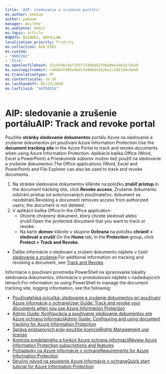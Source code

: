 ```yaml
---
title: 'AIP: sledovanie a zrušenie portálu'
ms.author: pebaum
author: pebaum
manager: mnirkhe
ms.audience: Admin
ms.topic: article
ROBOTS: NOINDEX, NOFOLLOW
localization_priority: Priority
ms.collection: Adm_O365
ms.custom:
- "9002281"
- "5519"
ms.openlocfilehash: 32cd346c9af145f733b0a62746a0ee1b632fa5ab
ms.sourcegitcommit: c46b8df485edbd13e8bb4d1b2ba1c2821ddc9da0
ms.translationtype: MT
ms.contentlocale: sk-SK
ms.lasthandoff: 05/23/2020
ms.locfileid: "44358516"
---
```

# <a name="aip-track-and-revoke-portal"></a><span data-ttu-id="2f816-102">AIP: sledovanie a zrušenie portálu</span><span class="sxs-lookup"><span data-stu-id="2f816-102">AIP: Track and revoke portal</span></span>

<span data-ttu-id="2f816-103">Použitie **stránky sledovanie dokumentov** portálu Azure na sledovanie a zrušenie dokumentov pri používaní Azure Information Protection.</span><span class="sxs-lookup"><span data-stu-id="2f816-103">Use the **document tracking site** in the Azure Portal to track and revoke documents when using Azure Information Protection.</span></span> <span data-ttu-id="2f816-104">Aplikácie balíka Office (Word, Excel a PowerPoint) a Prieskumník súborov možno tiež použiť na sledovanie a zrušenie dokumentov.</span><span class="sxs-lookup"><span data-stu-id="2f816-104">The Office applications (Word, Excel and PowerPoint) and File Explorer can also be used to track and revoke documents.</span></span>

1. <span data-ttu-id="2f816-105">Na stránke sledovanie dokumentov kliknite na položku **zrušiť prístup**.</span><span class="sxs-lookup"><span data-stu-id="2f816-105">In the document tracking site, click **Revoke access**.</span></span> <span data-ttu-id="2f816-106">Zrušenie dokumentu odstráni prístup od autorizovaných používateľov; dokument sa neodstráni.</span><span class="sxs-lookup"><span data-stu-id="2f816-106">Revoking a document removes access from authorized users; the document is not deleted.</span></span>
2. <span data-ttu-id="2f816-107">V aplikácii balíka Office:</span><span class="sxs-lookup"><span data-stu-id="2f816-107">In the Office application:</span></span>
    - <span data-ttu-id="2f816-108">Otvorte chránený dokument, ktorý chcete sledovať alebo zrušiť.</span><span class="sxs-lookup"><span data-stu-id="2f816-108">Open the protected document that you want to track or revoke.</span></span>
    - <span data-ttu-id="2f816-109">Na karte **domov** kliknite v skupine **Ochrana** na položku **chrániť > sledovať a zrušiť**.</span><span class="sxs-lookup"><span data-stu-id="2f816-109">On the **Home** tab, in the **Protection** group, click **Protect > Track and Revoke**.</span></span>

- <span data-ttu-id="2f816-110">Ďalšie informácie o sledovaní a zrušení dokumentu nájdete v časti [sledovanie a zrušenie](https://docs.microsoft.com/azure/information-protection/rms-client/client-track-revoke).</span><span class="sxs-lookup"><span data-stu-id="2f816-110">For additional information on tracking and revoking a document, see [Track and Revoke](https://docs.microsoft.com/azure/information-protection/rms-client/client-track-revoke).</span></span>

<span data-ttu-id="2f816-111">Informácie o používaní prostredia PowerShell na spravovanie lokality sledovania dokumentov, informácie o protokolovaní nájdete v nasledujúcich témach:</span><span class="sxs-lookup"><span data-stu-id="2f816-111">For information on using PowerShell to manage the document tracking site, logging information, see the following:</span></span>
- [<span data-ttu-id="2f816-112">Používateľská príručka: sledovanie a zrušenie dokumentov pri používaní Azure informácie o ochrane</span><span class="sxs-lookup"><span data-stu-id="2f816-112">User Guide: Track and revoke your documents when you use Azure Information Protection</span></span>](https://docs.microsoft.com/azure/information-protection/rms-client/client-track-revoke)
- [<span data-ttu-id="2f816-113">Admin Guide: Konfigurácia a používanie sledovanie dokumentov pre Azure ochranu informácií</span><span class="sxs-lookup"><span data-stu-id="2f816-113">Admin Guide: Configuring and using document tracking for Azure Information Protection</span></span>](https://docs.microsoft.com/azure/information-protection/rms-client/client-admin-guide-document-tracking)
- [<span data-ttu-id="2f816-114">Správa prístupových práv použitie licencie</span><span class="sxs-lookup"><span data-stu-id="2f816-114">Rights Management use license</span></span>](https://docs.microsoft.com/azure/information-protection/configure-usage-rights#rights-management-use-license)
- [<span data-ttu-id="2f816-115">Kontrola predplatného a funkcií Azure ochrana informácií</span><span class="sxs-lookup"><span data-stu-id="2f816-115">Review Azure Information Protection subscriptions and features</span></span>](https://azure.microsoft.com/pricing/details/information-protection)
- [<span data-ttu-id="2f816-116">Požiadavky na Azure informácie o ochrane</span><span class="sxs-lookup"><span data-stu-id="2f816-116">Requirements for Azure Information Protection</span></span>](https://docs.microsoft.com/azure/information-protection/get-started/requirements)
- [<span data-ttu-id="2f816-117">Stručný návod na spustenie Azure informácie o ochrane</span><span class="sxs-lookup"><span data-stu-id="2f816-117">Quick start tutorial for Azure Information Protection</span></span>](https://docs.microsoft.com/azure/information-protection/get-started/infoprotect-quick-start-tutorial)
